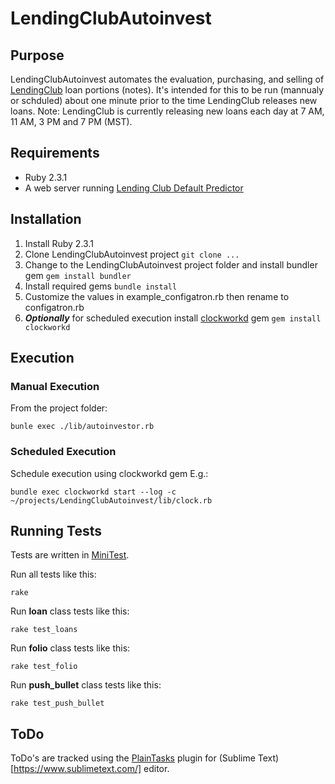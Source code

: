 # LendingClubAutoinvest
## Purpose
LendingClubAutoinvest automates the evaluation, purchasing, and selling of [LendingClub](https://www.lendingclub.com) loan portions (notes). 
  It's intended for this to be run (mannualy or schduled) about one minute prior to the time LendingClub releases new loans. 
  Note:  LendingClub is currently releasing new loans each day at 7 AM, 11 AM, 3 PM and 7 PM (MST).

## Requirements
* Ruby 2.3.1
* A web server running [Lending Club Default Predictor](https://github.com/orangganjil/lendingclub-default-predictor)

## Installation
1.  Install Ruby 2.3.1
2.  Clone LendingClubAutoinvest project `git clone ...`
3.  Change to the LendingClubAutoinvest project folder and install bundler gem `gem install bundler`
4.  Install required gems `bundle install`
5.  Customize the values in example_configatron.rb then rename to configatron.rb
6.  **_Optionally_** for scheduled execution install [clockworkd](https://rubygems.org/gems/clockworkd) gem `gem install clockworkd`

## Execution
  ### Manual Execution
  From the project folder:

    bunle exec ./lib/autoinvestor.rb
    
  ### Scheduled Execution
  Schedule execution using clockworkd gem E.g.:

    bundle exec clockworkd start --log -c ~/projects/LendingClubAutoinvest/lib/clock.rb

## Running Tests
Tests are written in [MiniTest](https://github.com/seattlerb/minitest).

Run all tests like this:

    rake
    
Run **loan** class tests like this:

    rake test_loans
    
Run **folio** class tests like this:

    rake test_folio

Run **push_bullet** class tests like this:

    rake test_push_bullet

## ToDo
ToDo's are tracked using the [PlainTasks](https://github.com/aziz/PlainTasks) plugin for (Sublime Text)[https://www.sublimetext.com/] editor.